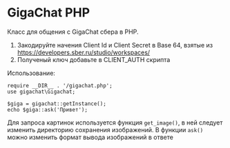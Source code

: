# GigaChat PHP
Класс для общения с GigaChat сбера в PHP.

1. Закодируйте начения Client Id и Client Secret в Base 64, взятые из https://developers.sber.ru/studio/workspaces/
2. Полученый ключ добавьте в CLIENT_AUTH скрипта

Использование:
```
require __DIR__ . '/gigachat.php';
use gigachat\Gigachat;

$giga = gigachat::getInstance();
echo $giga::ask('Привет');
```

Для запроса картинок используется функция ```get_image()```, в ней следует изменить директорию сохранения изображений.
В функции ```ask()``` можно изменить формат вывода изображений в ответе
